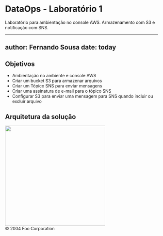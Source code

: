 # DataOps - Laboratório 1

Laboratório para ambientação no console AWS.
Armazenamento com S3 e notificação com SNS.

---
author: Fernando Sousa
date: today
---


## Objetivos

* Ambientação no ambiente e console AWS
* Criar um bucket S3 para armazenar arquivos
* Criar um Tópico SNS para enviar mensagens
* Criar uma assinatura de e-mail para o tópico SNS
* Configurar S3 para enviar uma mensagem para SNS quando incluir ou excluir arquivo

## Arquitetura da solução

<img src="https://raw.github.com/fesousa/dataops-lab1/master/images/lab2.png" height='330'/>






<div class="footer">
    &copy; 2004 Foo Corporation
</div>
